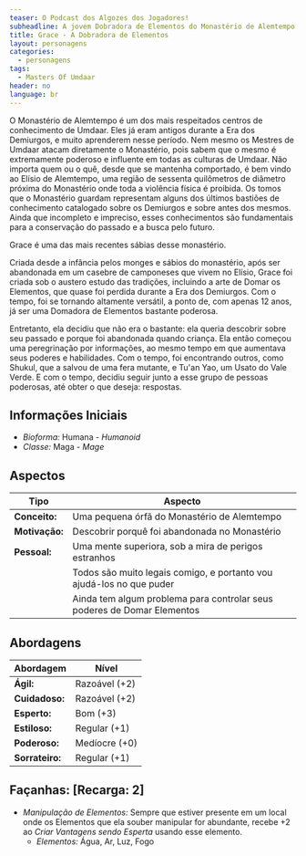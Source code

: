 ```yaml
---
teaser: O Podcast dos Algozes dos Jogadores!
subheadline: A jovem Dobradora de Elementos do Monastério de Alemtempo em Umdaar
title: Grace - A Dobradora de Elementos
layout: personagens
categories:
  - personagens
tags:
  - Masters Of Umdaar 
header: no
language: br
---
```



O Monastério de Alemtempo é um dos mais respeitados centros de conhecimento de Umdaar. Eles já eram antigos durante a Era dos Demiurgos, e muito aprenderem nesse período. Nem mesmo os Mestres de Umdaar atacam diretamente o Monastério, pois sabem que o mesmo é extremamente poderoso e influente em todas as culturas de Umdaar. Não importa quem ou o quê, desde que se mantenha comportado, é bem vindo ao Elísio de Alemtempo, uma região de sessenta quilômetros de diâmetro próxima do Monastério onde toda a violência física é proibida. Os tomos que o Monastério guardam representam alguns dos últimos bastiões de conhecimento catalogado sobre os Demiurgos e sobre antes dos mesmos. Ainda que incompleto e impreciso, esses conhecimentos são fundamentais para a conservação do passado e a busca pelo futuro.

Grace é uma das mais recentes sábias desse monastério.

Criada desde a infância pelos monges e sábios do monastério, após ser abandonada em um casebre de camponeses que vivem no Elísio, Grace foi criada sob o austero estudo das tradições, incluindo a arte de Domar os Elementos, que quase foi perdida durante a Era dos Demiurgos. Com o tempo, foi se tornando altamente versátil, a ponto de, com apenas 12 anos, já ser uma Domadora de Elementos bastante poderosa. 

Entretanto, ela decidiu que não era o bastante: ela queria descobrir sobre seu passado e porque foi abandonada quando criança. Ela então começou uma peregrinação por informações, ao mesmo tempo em que aumentava seus poderes e habilidades. Com o tempo, foi encontrando outros, como Shukul, que a salvou de uma fera mutante, e Tu'an Yao, um Usato do Vale Verde. E com o tempo, decidiu seguir junto a esse grupo de pessoas poderosas, até obter o que deseja: respostas.

## Informações Iniciais

+ _Bioforma:_ Humana - _Humanoid_
+ _Classe:_ Maga - _Mage_

## Aspectos

| **Tipo**       | **Aspecto**                                                             |
|----------------|-------------------------------------------------------------------------|
| __Conceito:__  | Uma pequena órfã do Monastério de Alemtempo                             |
| __Motivação:__ | Descobrir porquê foi abandonada no Monastério                           |
| __Pessoal:__   | Uma mente superiora, sob a mira de perigos estranhos                    |
|                | Todos são muito legais comigo, e portanto vou ajudá-los no que puder    |
|                | Ainda tem algum problema para controlar seus poderes de Domar Elementos |

## Abordagens

| **Abordagem**   | **Nível**     |
|-----------------|---------------|
| __Ágil:__       | Razoável (+2) |
| __Cuidadoso:__  | Razoável (+2) |
| __Esperto:__    | Bom (+3)      |
| __Estiloso:__   | Regular (+1)  |
| __Poderoso:__   | Medíocre (+0) |
| __Sorrateiro:__ | Regular (+1)  |

## Façanhas: [Recarga: 2]

+ _Manipulação de Elementos:_ Sempre que estiver presente em um local onde os Elementos que ela souber manipular for abundante, recebe +2 ao _Criar Vantagens sendo Esperta_ usando esse elemento.
  + _Elementos:_ Água, Ar, Luz, Fogo
